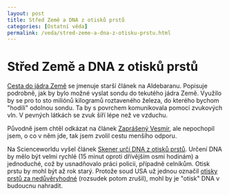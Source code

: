 ```yaml
---
layout: post
title: Střed Země a DNA z otisků prstů
categories: [Ostatní věda]
permalink: /veda/stred-zeme-a-dna-z-otisku-prstu.html
---
```

# Střed Země a DNA z otisků prstů

[Cesta do jádra Země](http://www.aldebaran.cz/bulletin/2003_33_cmi.html) se jmenuje starší článek na Aldebaranu. Popisuje podrobně, jak by bylo možné vyslat sondu do tekutého jádra Země. Využilo by se pro to sto miliónů kilogramů roztaveného železa, do kterého bychom "hodili" odolnou sondu. Ta by s povrchem komunikovala pomocí zvukových vln. V pevných látkách se zvuk šíří lépe než ve vzduchu.

Původně jsem chtěl odkázat na článek [Zaprášený Vesmír](http://www.aldebaran.cz/bulletin/2003_35_dus.html), ale nepochopil jsem, o co v něm jde, tak jsem zvolil cestu menšího odporu.

Na Scienceworldu vyšel článek [Skener určí DNA z otisků prstů](http://www.scienceworld.cz/sw.nsf/ID/5B3EF70D291303C5C1256D91006323BC). Určení DNA by mělo být velmi rychlé (15 minut oproti dřívějším osmi hodinám) a jednoduché, což by usnadňovalo práci policii, případně celníkům. Otisk prstu by mohl být až rok starý. Protože soud USA už jednou označil [otisky prstů za nedůvěryhodné](http://akademon.cz/source/otisk.htm) (rozsudek potom zrušil), mohl by je "otisk" DNA v budoucnu nahradit.

